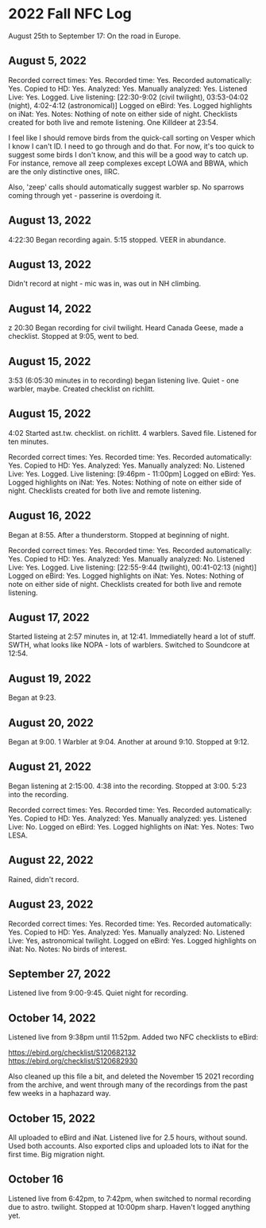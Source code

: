 # 2022 Fall NFC Log

August 25th to September 17: On the road in Europe.

## August 5, 2022

Recorded correct times: Yes.
Recorded time: Yes.
Recorded automatically: Yes.
Copied to HD: Yes.
Analyzed: Yes.
Manually analyzed: Yes.
Listened Live: Yes. Logged.
Live listening: [22:30-9:02 (civil twilight), 03:53-04:02 (night), 4:02-4:12 (astronomical)]
Logged on eBird: Yes.
Logged highlights on iNat: Yes.
Notes: Nothing of note on either side of night. Checklists created for both live and remote listening. One Killdeer at 23:54.

I feel like I should remove birds from the quick-call sorting on Vesper which I know I can't ID. I need to go through and do that. For now, it's too quick to suggest some birds I don't know, and this will be a good way to catch up. For instance, remove all zeep complexes except LOWA and BBWA, which are the only distinctive ones, IIRC.

Also, 'zeep' calls should automatically suggest warbler sp. No sparrows coming through yet - passerine is overdoing it.

## August 13, 2022

4:22:30 Began recording again. 5:15 stopped. VEER in abundance.

## August 13, 2022

Didn't record at night - mic was in, was out in NH climbing.

## August 14, 2022
z
20:30 Began recording for civil twilight. Heard Canada Geese, made a checklist. Stopped at 9:05, went to bed.

## August 15, 2022

3:53 (6:05:30 minutes in to recording) began listening live. Quiet - one warbler, maybe. Created checklist on richlitt.

## August 15, 2022

4:02 Started ast.tw. checklist. on richlitt. 4 warblers. Saved file. Listened for ten minutes.

Recorded correct times: Yes.
Recorded time: Yes.
Recorded automatically: Yes.
Copied to HD: Yes.
Analyzed: Yes.
Manually analyzed: No.
Listened Live: Yes. Logged.
Live listening: [9:46pm - 11:00pm]
Logged on eBird: Yes.
Logged highlights on iNat: Yes.
Notes: Nothing of note on either side of night. Checklists created for both live and remote listening.

## August 16, 2022

Began at 8:55. After a thunderstorm. Stopped at beginning of night.

Recorded correct times: Yes.
Recorded time: Yes.
Recorded automatically: Yes.
Copied to HD: Yes.
Analyzed: Yes.
Manually analyzed: No.
Listened Live: Yes. Logged.
Live listening: [22:55-9:44 (twilight), 00:41-02:13 (night)]
Logged on eBird: Yes.
Logged highlights on iNat: Yes.
Notes: Nothing of note on either side of night. Checklists created for both live and remote listening.

## August 17, 2022

Started listeing at 2:57 minutes in, at 12:41. Immediatelly heard a lot of stuff. SWTH, what looks like NOPA - lots of warblers. Switched to Soundcore at 12:54.

## August 19, 2022

Began at 9:23.

## August 20, 2022

Began at 9:00. 1 Warbler at 9:04. Another at around 9:10. Stopped at 9:12.

## August 21, 2022

Began listening at 2:15:00. 4:38 into the recording. Stopped at 3:00. 5:23 into the recording.

Recorded correct times: Yes.
Recorded time: Yes.
Recorded automatically: Yes.
Copied to HD: Yes.
Analyzed: Yes.
Manually analyzed: yes.
Listened Live: No.
Logged on eBird: Yes.
Logged highlights on iNat: Yes.
Notes: Two LESA.

## August 22, 2022

Rained, didn't record.

## August 23, 2022

Recorded correct times: Yes.
Recorded time: Yes.
Recorded automatically: Yes.
Copied to HD: Yes.
Analyzed: Yes.
Manually analyzed: No.
Listened Live: Yes, astronomical twilight.
Logged on eBird: Yes.
Logged highlights on iNat: No.
Notes: No birds of interest.

## September 27, 2022

Listened live from 9:00-9:45. Quiet night for recording.

## October 14, 2022

Listened live from 9:38pm until 11:52pm. Added two NFC checklists to eBird:

https://ebird.org/checklist/S120682132
https://ebird.org/checklist/S120682930

Also cleaned up this file a bit, and deleted the November 15 2021 recording from the archive, and went through many of the recordings from the past few weeks in a haphazard way.

## October 15, 2022

All uploaded to eBird and iNat. Listened live for 2.5 hours, without sound. Used both accounts. Also exported clips and uploaded lots to iNat for the first time. Big migration night.

## October 16

Listened live from 6:42pm, to 7:42pm, when switched to normal recording due to astro. twilight. Stopped at 10:00pm sharp. Haven't logged anything yet.
